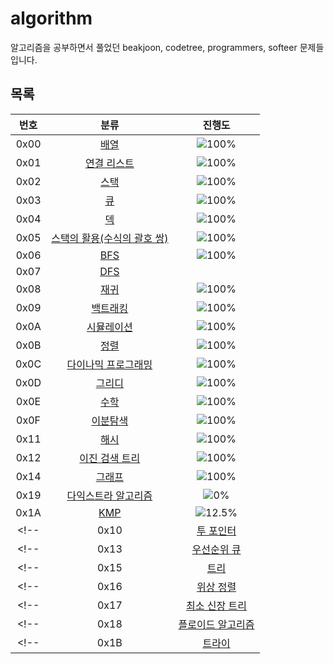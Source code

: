 # algorithm

알고리즘을 공부하면서 풀었던 beakjoon, codetree, programmers, softeer 문제들 입니다.

## 목록
| 번호 | 분류 | 진행도 |
| :--: | :--: | :--: |
| 0x00 | [배열](0x00_Array/README.md) | ![100%](https://progress-bar.xyz/8/?scale=8&title=progress&width=500&color=babaca&prefix=(8/8)&suffix=%25) |
| 0x01 | [연결 리스트](0x01_LinkedList/README.md) | ![100%](https://progress-bar.xyz/3/?scale=3&title=progress&width=500&color=babaca&prefix=(3/3)&suffix=%25) |
| 0x02 | [스택](0x02_Stack/README.md) | ![100%](https://progress-bar.xyz/8/?scale=8&title=progress&width=500&color=babaca&prefix=(8/8)&suffix=%25) |
| 0x03 | [큐](0x03_Queue/README.md) | ![100%](https://progress-bar.xyz/3/?scale=3&title=progress&width=500&color=babaca&prefix=(3/3)&suffix=%25) |
| 0x04 | [덱](0x04_Deque/README.md) | ![100%](https://progress-bar.xyz/4/?scale=4&title=progress&width=500&color=babaca&prefix=(4/4)&suffix=%25) |
| 0x05 | [스택의 활용(수식의 괄호 쌍)](0x05_ClosedParenthesis/README.md) | ![100%](https://progress-bar.xyz/5/?scale=5&title=progress&width=500&color=babaca&prefix=(5/5)&suffix=%25) |
| 0x06 | [BFS](0x06_BFS/README.md) | ![100%](https://progress-bar.xyz/30/?scale=30&title=progress&width=500&color=babaca&prefix=(30/30)&suffix=%25) |
| 0x07 | [DFS](0x07_DFS/README.md) | |
| 0x08 | [재귀](0x08_Recursion/README.md) | ![100%](https://progress-bar.xyz/9/?scale=9&title=progress&width=500&color=babaca&prefix=(9/9)&suffix=%25) |
| 0x09 | [백트래킹](0x09_BackTracking/README.md) | ![100%](https://progress-bar.xyz/20/?scale=20&title=progress&width=500&color=babaca&prefix=(20/20)&suffix=%25) |
| 0x0A | [시뮬레이션](0x0A_Simulation/README.md) | ![100%](https://progress-bar.xyz/28/?scale=61&title=progress&width=500&color=babaca&prefix=(28/61)&suffix=%25) |
| 0x0B | [정렬](0x0B_Sort/README.md) | ![100%](https://progress-bar.xyz/17/?scale=17&title=progress&width=500&color=babaca&prefix=(17/17)&suffix=%25) |
| 0x0C | [다이나믹 프로그래밍](0x0C_DP/README.md) | ![100%](https://progress-bar.xyz/27/?scale=44&title=progress&width=500&color=babaca&prefix=(27/44)&suffix=%25) |
| 0x0D | [그리디](0x0D_Greedy/README.md) | ![100%](https://progress-bar.xyz/8/?scale=17&title=progress&width=500&color=babaca&prefix=(8/17)&suffix=%25) |
| 0x0E | [수학](0x0E_Math/README.md) | ![100%](https://progress-bar.xyz/1/?scale=39&title=progress&width=500&color=babaca&prefix=(1/39)&suffix=%25) |
| 0x0F | [이분탐색](0x0F_BinarySearch/README.md) | ![100%](https://progress-bar.xyz/7/?scale=21&title=progress&width=500&color=babaca&prefix=(7/21)&suffix=%25) |
| 0x11 | [해시](0x11_Hash/README.md) | ![100%](https://progress-bar.xyz/1/?scale=10&title=progress&width=500&color=babaca&prefix=(1/10)&suffix=%25) |
| 0x12 | [이진 검색 트리](0x12_BinarySearchTree/README.md) | ![100%](https://progress-bar.xyz/1/?scale=7&title=progress&width=500&color=babaca&prefix=(1/7)&suffix=%25) |
| 0x14 | [그래프](0x14_Graph/README.md) | ![100%](https://progress-bar.xyz/2/?scale=13&title=progress&width=500&color=babaca&prefix=(2/13)&suffix=%25) |
| 0x19 | [다익스트라 알고리즘](0x19_Dijkstra/README.md) | ![0%](https://progress-bar.xyz/3/?scale=14&title=progress&width=500&color=babaca&prefix=(3/14)&suffix=%25) |
| 0x1A | [KMP](0x1A_KMP/README.md) | ![12.5%](https://progress-bar.xyz/1/?scale=8&title=progress&width=500&color=babaca&prefix=(1/8)&suffix=%25) |
<!-- | 0x10 | [투 포인터](0x10_TwoPointer) | ![100%](https://progress-bar.xyz/0/?scale=11&title=progress&width=500&color=babaca&prefix=(8/8)&suffix=%25) | -->
<!-- | 0x13 | [우선순위 큐](0x13_PriorityQueue/README.md) | ![100%](https://progress-bar.xyz/0/?scale=8&title=progress&width=500&color=babaca&prefix=(8/8)&suffix=%25) | -->
<!-- | 0x15 | [트리](0x15_Tree/README.md) | ![100%](https://progress-bar.xyz/0/?scale=13&title=progress&width=500&color=babaca&prefix=(8/8)&suffix=%25) | -->
<!-- | 0x16 | [위상 정렬](0x16_TopologicalSort/README.md) | ![100%](https://progress-bar.xyz/0/?scale=7&title=progress&width=500&color=babaca&prefix=(8/8)&suffix=%25) | -->
<!-- | 0x17 | [최소 신장 트리](0x17_MinimumSpanningTree/README.md) | ![100%](https://progress-bar.xyz/0/?scale=9&title=progress&width=500&color=babaca&prefix=(8/8)&suffix=%25) | -->
<!-- | 0x18 | [플로이드 알고리즘](0x18_FloydWarshall/README.md) | ![100%](https://progress-bar.xyz/0/?scale=15&title=progress&width=500&color=babaca&prefix=(8/8)&suffix=%25) | -->
<!-- | 0x1B | [트라이](0x1B_Trie/README.md) | ![0%](https://progress-bar.xyz/0/?scale=10&title=progress&width=500&color=babaca&prefix=(8/8)&suffix=%25) | -->
